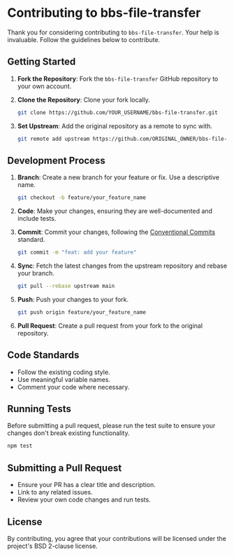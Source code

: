 # Contributing to bbs-file-transfer

Thank you for considering contributing to `bbs-file-transfer`. Your help is invaluable. Follow the guidelines below to contribute.

## Getting Started

1. **Fork the Repository**: Fork the `bbs-file-transfer` GitHub repository to your own account.

2. **Clone the Repository**: Clone your fork locally.

    ```bash
    git clone https://github.com/YOUR_USERNAME/bbs-file-transfer.git
    ```

3. **Set Upstream**: Add the original repository as a remote to sync with.

    ```bash
    git remote add upstream https://github.com/ORIGINAL_OWNER/bbs-file-transfer.git
    ```

## Development Process

1. **Branch**: Create a new branch for your feature or fix. Use a descriptive name.

    ```bash
    git checkout -b feature/your_feature_name
    ```

2. **Code**: Make your changes, ensuring they are well-documented and include tests.

3. **Commit**: Commit your changes, following the [Conventional Commits](https://www.conventionalcommits.org/) standard.

    ```bash
    git commit -m "feat: add your feature"
    ```

4. **Sync**: Fetch the latest changes from the upstream repository and rebase your branch.

    ```bash
    git pull --rebase upstream main
    ```

5. **Push**: Push your changes to your fork.

    ```bash
    git push origin feature/your_feature_name
    ```

6. **Pull Request**: Create a pull request from your fork to the original repository.

## Code Standards

- Follow the existing coding style.
- Use meaningful variable names.
- Comment your code where necessary.

## Running Tests

Before submitting a pull request, please run the test suite to ensure your changes don't break existing functionality.

```bash
npm test
```

## Submitting a Pull Request

- Ensure your PR has a clear title and description.
- Link to any related issues.
- Review your own code changes and run tests.

## License

By contributing, you agree that your contributions will be licensed under the project's BSD 2-clause license.
